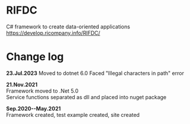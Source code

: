 # RIFDC
C# framework to create data-oriented applications
https://develop.ricompany.info/RIFDC/

# Change log

__23.Jul.2023__
Moved to dotnet 6.0
Faced "Illegal characters in path" error

__21.Nov.2021__  
Framework moved to .Net 5.0  
Service functions separated as dll and placed into nuget package


__Sep.2020--May.2021__  
Framework created, test example created, site created
